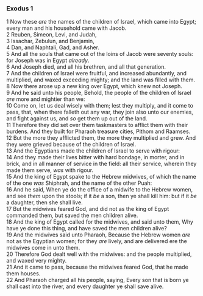 ### Exodus 1

1 Now these *are* the names of the children of Israel, which came into Egypt; every man and his household came with Jacob.  
2 Reuben, Simeon, Levi, and Judah,  
3 Issachar, Zebulun, and Benjamin,  
4 Dan, and Naphtali, Gad, and Asher.  
5 And all the souls that came out of the loins of Jacob were seventy souls: for Joseph was in Egypt *already*.  
6 And Joseph died, and all his brethren, and all that generation.  
7 And the children of Israel were fruitful, and increased abundantly, and multiplied, and waxed exceeding mighty; and the land was filled with them.  
8 Now there arose up a new king over Egypt, which knew not Joseph.  
9 And he said unto his people, Behold, the people of the children of Israel *are* more and mightier than we:  
10 Come on, let us deal wisely with them; lest they multiply, and it come to pass, that, when there falleth out any war, they join also unto our enemies, and fight against us, and *so* get them up out of the land.  
11 Therefore they did set over them taskmasters to afflict them with their burdens. And they built for Pharaoh treasure cities, Pithom and Raamses.  
12 But the more they afflicted them, the more they multiplied and grew. And they were grieved because of the children of Israel.  
13 And the Egyptians made the children of Israel to serve with rigour:  
14 And they made their lives bitter with hard bondage, in morter, and in brick, and in all manner of service in the field: all their service, wherein they made them serve, *was* with rigour.  
15 And the king of Egypt spake to the Hebrew midwives, of which the name of the one *was* Shiphrah, and the name of the other Puah:  
16 And he said, When ye do the office of a midwife to the Hebrew women, and see *them* upon the stools; if it *be* a son, then ye shall kill him: but if it *be* a daughter, then she shall live.  
17 But the midwives feared God, and did not as the king of Egypt commanded them, but saved the men children alive.  
18 And the king of Egypt called for the midwives, and said unto them, Why have ye done this thing, and have saved the men children alive?  
19 And the midwives said unto Pharaoh, Because the Hebrew women *are* not as the Egyptian women; for they *are* lively, and are delivered ere the midwives come in unto them.  
20 Therefore God dealt well with the midwives: and the people multiplied, and waxed very mighty.  
21 And it came to pass, because the midwives feared God, that he made them houses.  
22 And Pharaoh charged all his people, saying, Every son that is born ye shall cast into the river, and every daughter ye shall save alive.  
